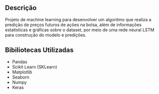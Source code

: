 ## Descrição
Projeto de machine learning para desenvolver um algoritmo que realiza a predição de preços futuros de ações na bolsa, além de informações estatísticas e gráficas sobre o dataset, por meio de uma rede neural LSTM para construção do modelo e predições.

## Bibiliotecas Utilizadas

- Pandas
- Scikit Learn (SKLearn)
- Matplotlib
- Seaborn
- Numpy
- Keras


